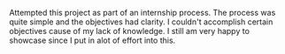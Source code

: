 Attempted this project as part of an internship process. The process was quite simple and the objectives had clarity. I couldn't accomplish certain objectives cause of my lack of knowledge. I still am very happy to showcase since I put in alot of effort into this.
